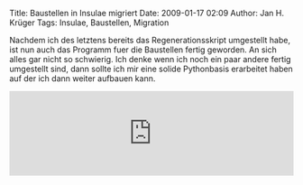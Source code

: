 Title: Baustellen in Insulae migriert
Date: 2009-01-17 02:09
Author: Jan H. Krüger
Tags: Insulae, Baustellen, Migration

Nachdem ich des letztens bereits das Regenerationsskript umgestellt
habe, ist nun auch das Programm fuer die Baustellen fertig geworden. An
sich alles gar nicht so schwierig. Ich denke wenn ich noch ein paar
andere fertig umgestellt sind, dann sollte ich mir eine solide
Pythonbasis erarbeitet haben auf der ich dann weiter aufbauen kann.  
  

<iframe src="https://janhkrueger.de/stikked/view/embed/03a36fb1" style="border:none;width:100%"></iframe>